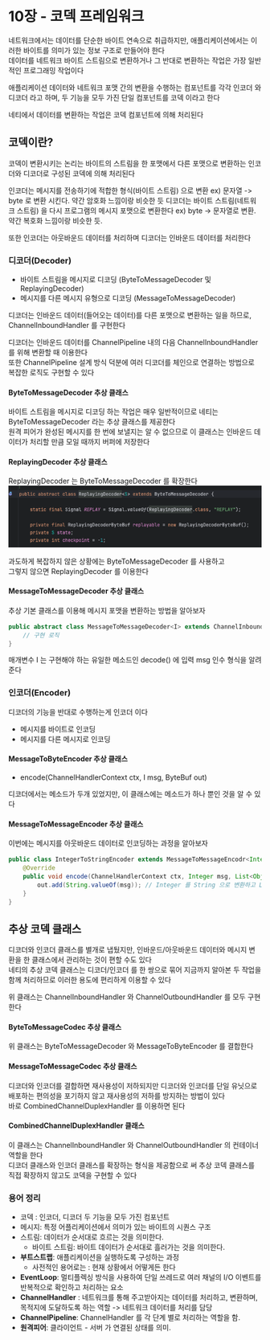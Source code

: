 # 10장 - 코덱 프레임워크
네트워크에서는 데이터를 단순한 바이트 연속으로 취급하지만, 애플리케이션에서는 이러한 바이트를 의미가 있는 정보 구조로 만들어야 한다 <br>
데이터를 네트워크 바이트 스트림으로 변환하거나 그 반대로 변환하는 작업은 가장 일반적인 프로그래밍 작업이다 <br>

애플리케이션 데이터와 네트워크 포맷 간의 변환을 수행하는 컴포넌트를 각각 인코더 와 디코더 라고 하며, 두 기능을 모두 가진 단일 컴포넌트를 코덱 이라고 한다 <br>

네티에서 데이터를 변환하는 작업은 코덱 컴포넌트에 의해 처리된다 <br>

## 코덱이란?
코덱이 변환시키는 논리는 바이트의 스트림을 한 포맷에서 다른 포맷으로 변환하는 인코더와 디코더로 구성된 코덱에 의해 처리된다 <br>

인코더는 메시지를 전송하기에 적합한 형식(바이트 스트림) 으로 변환    ex) 문자열 -> byte 로 변환 시킨다. 약간 암호화 느낌이랑 비슷한 듯
디코더는 바이트 스트림(네트워크 스트림) 을 다시 프로그램의 메시지 포맷으로 변환한다 ex) byte -> 문자열로 변환. 약간 복호화 느낌이랑 비슷한 듯.

또한 인코더는 아웃바운드 데이터를 처리하며 디코더는 인바운드 데이터를 처리한다 <br>

### 디코더(Decoder)
- 바이트 스트림을 메시지로 디코딩 (ByteToMessageDecoder 및 ReplayingDecoder)
- 메시지를 다른 메시지 유형으로 디코딩 (MessageToMessageDecoder)

디코더는 인바운드 데이터(들어오는 데이터)를 다른 포맷으로 변환하는 일을 하므로, ChannelInboundHandler 를 구현한다 <br>

디코더는 인바운드 데이터를 ChannelPipeline 내의 다음 ChannelInboundHandler 를 위해 변환할 때 이용한다 <br>
또한 ChannelPipeline 설계 방식 덕분에 여러 디코더를 체인으로 연결하는 방법으로 복잡한 로직도 구현할 수 있다 <br>

#### ByteToMessageDecoder 추상 클래스
바이트 스트림을 메시지로 디코딩 하는 작업은 매우 일반적이므로 네티는 ByteToMessageDecoder 라는 추상 클래스를 제공한다 <br>
원격 피어가 완성된 메시지를 한 번에 보낼지는 알 수 없으므로 이 클래스는 인바운드 데이터가 처리할 만큼 모일 때까지 버퍼에 저장한다 <br>

#### ReplayingDecoder 추상 클래스
ReplayingDecoder 는 ByteToMessageDecoder 를 확장한다 <br>
![img.png](img/img.png) <br>

과도하게 복잡하지 않은 상황에는 ByteToMessageDecoder 를 사용하고 <br>
그렇지 않으면 ReplayingDecoder 를 이용한다 <br>

#### MessageToMessageDecoder 추상 클래스
추상 기본 클래스를 이용해 메시지 포맷을 변환하는 방법을 알아보자 <br>
```java
public abstract class MessageToMessageDecoder<I> extends ChannelInboundHandlerAdapter {
	// 구현 로직
}
```

매개변수 I 는 구현해야 하는 유일한 메소드인 decode() 에 입력 msg 인수 형식을 알려준다

### 인코더(Encoder)
디코더의 기능을 반대로 수행하는게 인코더 이다 <br>
- 메시지를 바이트로 인코딩
- 메시지를 다른 메시지로 인코딩

#### MessageToByteEncoder 추상 클래스
- encode(ChannelHandlerContext ctx, I msg, ByteBuf out) 

디코더에서는 메소드가 두개 있었지만, 이 클래스에는 메소드가 하나 뿐인 것을 알 수 있다 <br>

#### MessageToMessageEncoder 추상 클래스
이번에는 메시지를 아웃바운드 데이터로 인코딩하는 과정을 알아보자 <br>
```java
public class IntegerToStringEncoder extends MessageToMessageEncodr<Integer> {
	@Override
    public void encode(ChannelHandlerContext ctx, Integer msg, List<Object> out) throws Exception {
		out.add(String.valueOf(msg)); // Integer 를 String 으로 변환하고 List 에 추가
    }
}
```

## 추상 코덱 클래스
디코더와 인코더 클래스를 별개로 냅뒀지만, 인바운드/아웃바운드 데이터와 메시지 변환을 한 클래스에서 관리하는 것이 편할 수도 있다 <br>
네티의 추상 코덱 클래스는 디코더/인코더 를 한 쌍으로 묶어 지금까지 알아본 두 작업을 함께 처리하므로 이러한 용도에 편리하게 이용할 수 있다 <br>

위 클래스는 ChannelInboundHandler 와 ChannelOutboundHandler 를 모두 구현한다 <br>

#### ByteToMessageCodec 추상 클래스
위 클래스는 ByteToMessageDecoder 와 MessageToByteEncoder 를 결합한다 <br>

#### MessageToMessageCodec 추상 클래스
디코더와 인코더를 결합하면 재사용성이 저하되지만 디코더와 인코더를 단일 유닛으로 배포하는 편의성을 포기하지 않고 재사용성의 저하를 방지하는 방법이 있다 <br>
바로 CombinedChannelDuplexHandler 를 이용하면 된다 <br>

#### CombinedChannelDuplexHandler 클래스
이 클래스는 ChannelInboundHandler 와 ChannelOutboundHandler 의 컨테이너 역할을 한다 <br>
디코더 클래스와 인코더 클래스를 확장하는 형식을 제공함으로 써 추상 코덱 클래스를 직접 확장하지 않고도 코덱을 구현할 수 있다 <br>


### 용어 정리
- 코덱 : 인코더, 디코더 두 기능을 모두 가진 컴포넌트
- 메시지: 특정 어플리케이션에서 의미가 있는 바이트의 시퀀스 구조
- 스트림: 데이터가 순서대로 흐르는 것을 의미한다.
  - 바이트 스트림: 바이트 데이터가 순서대로 흘러가는 것을 의미한다.
- **부트스트랩**: 애플리케이션을 실행하도록 구성하는 과정
    - 사전적인 용어로는 : 현재 상황에서 어떻게든 한다
- **EventLoop**: 멀티플렉싱 방식을 사용하여 단일 쓰레드로 여러 채널의 I/O 이벤트를 반복적으로 확인하고 처리하는 요소
- **ChannelHandler** : 네트워크를 통해 주고받아지는 데이터를 처리하고, 변환하며, 목적지에 도달하도록 하는 역할 -> 네트워크 데이터를 처리를 담당
- **ChannelPipeline**: ChannelHandler 를 각 단계 별로 처리하는 역할을 함.
- **원격피어**: 클라이언트 - 서버 가 연결된 상태를 의미.